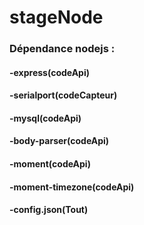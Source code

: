 # stageNode

### Dépendance nodejs : 

####       -express(codeApi)

####       -serialport(codeCapteur)

####       -mysql(codeApi)

####       -body-parser(codeApi)

####       -moment(codeApi)

####       -moment-timezone(codeApi)

####       -config.json(Tout)